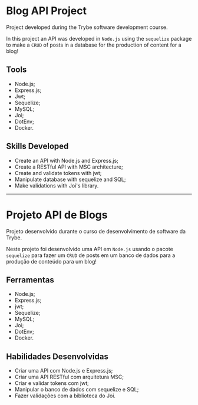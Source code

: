 # Blog API Project

  Project developed during the Trybe software development course.

  In this project an API was developed in `Node.js` using the `sequelize` package to make a `CRUD` of posts in a database for the production of content for a blog!


## Tools

  * Node.js;
  * Express.js;
  * Jwt;
  * Sequelize;
  * MySQL;
  * Joi;
  * DotEnv;
  * Docker.


## Skills Developed

  * Create an API with Node.js and Express.js;
  * Create a RESTful API with MSC architecture;
  * Create and validate tokens with jwt;
  * Manipulate database with sequelize and SQL;
  * Make validations with Joi's library.



-------------



# Projeto API de Blogs

  Projeto desenvolvido durante o curso de desenvolvimento de software da Trybe.

  Neste projeto foi desenvolvido uma API em `Node.js` usando o pacote `sequelize` para fazer um `CRUD` de posts em um banco de dados para a produção de conteúdo para um blog! 


## Ferramentas

  * Node.js;
  * Express.js;
  * jwt;
  * Sequelize;
  * MySQL;
  * Joi;
  * DotEnv;
  * Docker.


## Habilidades Desenvolvidas

  * Criar uma API com Node.js e Express.js;
  * Criar uma API RESTful com arquitetura MSC;
  * Criar e validar tokens com jwt;
  * Manipular o banco de dados com sequelize e SQL;
  * Fazer validações com a biblioteca do Joi.
